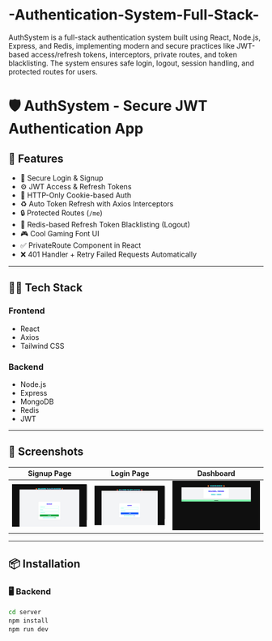 # -Authentication-System-Full-Stack-
AuthSystem is a full-stack authentication system built using React, Node.js, Express, and Redis, implementing modern and secure practices like JWT-based access/refresh tokens, interceptors, private routes, and token blacklisting. The system ensures safe login, logout, session handling, and protected routes for users.
# 🛡️ AuthSystem - Secure JWT Authentication App

## 🚀 Features
- 🔐 Secure Login & Signup
- ⚙️ JWT Access & Refresh Tokens
- 🍪 HTTP-Only Cookie-based Auth
- ♻️ Auto Token Refresh with Axios Interceptors
- 🔒 Protected Routes (`/me`)
- 🧠 Redis-based Refresh Token Blacklisting (Logout)
- 🎮 Cool Gaming Font UI
- ✅ PrivateRoute Component in React
- ❌ 401 Handler + Retry Failed Requests Automatically

---

## 🧑‍💻 Tech Stack

### Frontend  
- React  
- Axios  
- Tailwind CSS

### Backend  
- Node.js  
- Express  
- MongoDB  
- Redis  
- JWT  

---

## 📸 Screenshots

| Signup Page | Login Page | Dashboard |
|-------------|------------|-----------|
| ![Signup](auth-frontend/screenshots/signup.png) | ![Login](auth-frontend/screenshots/login.png) | ![Dashboard](auth-frontend/screenshots/dashboard.png) |

---

## 📦 Installation

### 🖥️ Backend

```bash
cd server
npm install
npm run dev
